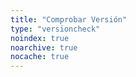 ```yaml
---
title: "Comprobar Versión"
type: "versioncheck"
noindex: true
noarchive: true
nocache: true
---
```


